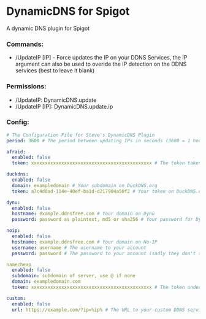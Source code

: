 # DynamicDNS for Spigot  
A dynamic DNS plugin for Spigot
### Commands:
* /UpdateIP \[IP\] - Force updates the IP on your DDNS Services, the IP argument can also be used to overide the IP detection on the DDNS services (best to leave it blank)
### Permissions:
* /UpdateIP: DynamicDNS.update
* /UpdateIP \[IP\]: DynamicDNS.update.ip
### Config:
```yaml
# The Configuration File for Steve's DynamicDNS Plugin  
period: 3600 # The period between updating IPs in seconds (3600 = 1 hour)

afraid:
  enabled: false
  token: xxxxxxxxxxxxxxxxxxxxxxxxxxxxxxxxxxxxxxxxxxxx # The token taken from the URL on the Dynamic DNS page (eg. http://freedns.afraid.org/dynamic/update.php?xxxxxxxxxxxxxxxxxxxxxxxxxxxxxxxxxxxxxxxxxxxx)

duckdns:
  enabled: false
  domain: exampledomain # Your subdomain on DuckDNS.org
  token: a7c4d0ad-114e-40ef-ba1d-d217904a50f2 # Your token on DuckDNS.org

dynu:
  enabled: false
  hostname: example.ddnsfree.com # Your domain on Dynu
  password: password as plaintext, md5 or sha256 # Your password for Dynu (preferably hashed as md5 or sha256 so you're not storing your password in this file)

noip:
  enabled: false
  hostname: example.ddnsfree.com # Your domain on No-IP
  username: username # The username to your account
  password: password # The password to your account (sadly they don't support hashed passwords)

namecheap
  enabled: false
  subdomain: subdomain of server, use @ if none
  domain: exampledomain.com
  token: xxxxxxxxxxxxxxxxxxxxxxxxxxxxxxxxxxxxxxxxxxxx # The token under the "Advanced DNS" Section in your namecheap domain list

custom:
  enabled: false
  url: https://example.com/?ip=%ip% # The URL to your custom DDNS service, %ip% will be replaced with an ip given as an argument to /updateip [IP]
```
